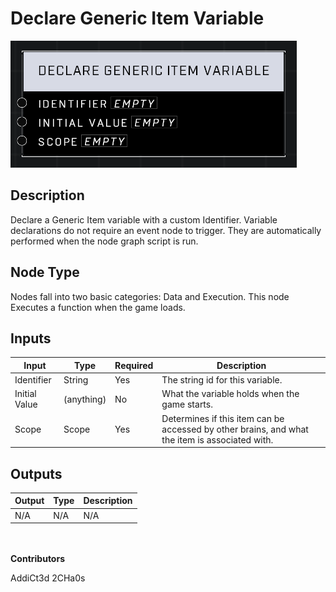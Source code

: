 # Declare Generic Item Variable
![](../../../.gitbook/assets/declare-generic-item-variable.png)
## Description
Declare a Generic Item variable with a custom Identifier. Variable declarations do not require an event node to trigger. They are automatically performed when the node graph script is run.

## Node Type
Nodes fall into two basic categories: Data and Execution. This node Executes a function when the game loads.

## Inputs
| Input | Type | Required | Description |
|------------------|------------------|----------|--------------------------------------------------------------|
| Identifier | String | Yes | The string id for this variable. |
| Initial Value | (anything) | No | What the variable holds when the game starts. |
| Scope | Scope | Yes | Determines if this item can be accessed by other brains, and what the item is associated with. |


## Outputs
| Output | Type | Description |
|------------------|------------------|--------------------------------------------------------------|
| N/A | N/A | N/A |

\
\
**Contributors**

AddiCt3d 2CHa0s